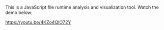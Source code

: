This is a JavaScript file runtime analysis and visualization tool. Watch the demo below:

https://youtu.be/4KZo4QIO72Y
